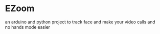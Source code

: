 # EZoom
an arduino and python project to track face and make your video calls and no hands mode easier
